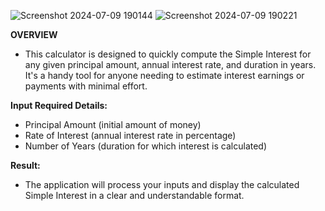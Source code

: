 ![Screenshot 2024-07-09 190144](https://github.com/iamaadityaraj/SI-calculator/assets/132557964/03563ec6-6df5-4b63-b0b8-0949442123f1)
![Screenshot 2024-07-09 190221](https://github.com/iamaadityaraj/SI-calculator/assets/132557964/e591fe19-3fb3-4ced-b513-0b6e3aa71b23)


**OVERVIEW**

  - This calculator is designed to quickly compute the Simple Interest for any given principal amount, annual interest rate, and duration in years. It's a handy tool for anyone needing to estimate interest earnings or payments with minimal effort.

**Input Required Details:**

  - Principal Amount (initial amount of money)
  - Rate of Interest (annual interest rate in percentage)
  - Number of Years (duration for which interest is calculated)

**Result:**

  - The application will process your inputs and display the calculated Simple Interest in a clear and understandable format.
